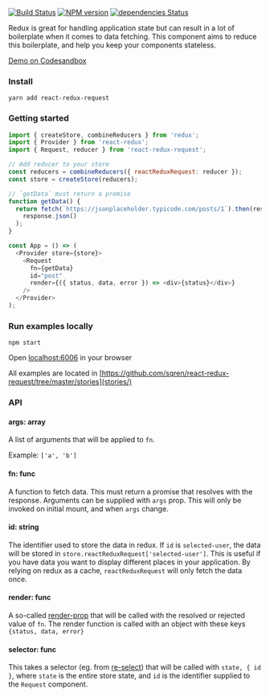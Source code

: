 [![Build Status](https://travis-ci.org/sqren/react-redux-request.svg?branch=master)](https://travis-ci.org/sqren/react-redux-request)
[![NPM version](https://img.shields.io/npm/v/react-redux-request.svg)](https://www.npmjs.com/package/react-redux-request)
[![dependencies Status](https://david-dm.org/sqren/react-redux-request/status.svg)](https://david-dm.org/sqren/react-redux-request)

Redux is great for handling application state but can result in a lot of boilerplate when it comes to data fetching. This component aims to reduce this boilerplate, and help you keep your components stateless.

[Demo on Codesandbox](https://codesandbox.io/s/64l7r47myn)

### Install

```
yarn add react-redux-request
```

### Getting started

```js
import { createStore, combineReducers } from 'redux';
import { Provider } from 'react-redux';
import { Request, reducer } from 'react-redux-request';

// Add reducer to your store
const reducers = combineReducers({ reactReduxRequest: reducer });
const store = createStore(reducers);

// `getData` must return a promise
function getData() {
  return fetch(`https://jsonplaceholder.typicode.com/posts/1`).then(response =>
    response.json()
  );
}

const App = () => (
  <Provider store={store}>
    <Request
      fn={getData}
      id="post"
      render={({ status, data, error }) => <div>{status}</div>}
    />
  </Provider>
);
```

### Run examples locally

```
npm start
```

Open [localhost:6006](http://localhost:6006) in your browser

All examples are located in [https://github.com/sqren/react-redux-request/tree/master/stories](stories/)

### API

#### args: array

A list of arguments that will be applied to `fn`.

Example: `['a', 'b']`

#### fn: func

A function to fetch data. This must return a promise that resolves with the response. Arguments can be supplied with `args` prop. This will only be invoked on initial mount, and when `args` change.

#### id: string

The identifier used to store the data in redux. If `id` is `selected-user`, the data will be stored in `store.reactReduxRequest['selected-user']`.
This is useful if you have data you want to display different places in your application. By relying on redux as a cache, `reactReduxRequest` will only fetch the data once.

#### render: func

A so-called [render-prop](https://reactjs.org/docs/render-props.html) that will be called with the resolved or rejected value of `fn`. The render function is called with an object with these keys `{status, data, error}`

#### selector: func

This takes a selector (eg. from [re-select](https://github.com/reduxjs/reselect)) that will be called with `state, { id }`, where `state` is the entire store state, and `id` is the identifier supplied to the `Request` component.
